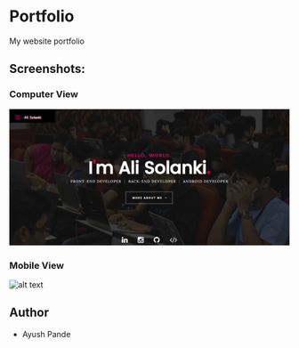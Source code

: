 # Portfolio
My website portfolio

## Screenshots:
### Computer View
![alt text](https://github.com/ayushpande444/Portfolio/blob/master/Portfolio.PNG)

### Mobile View
![alt text](https://github.com/ayushpande444/Portfolio/blob/master/Portfolio_mobile.PNG)

## Author
* Ayush Pande
